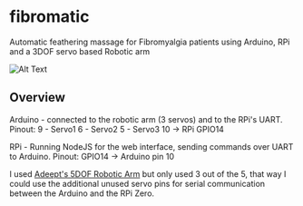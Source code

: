 # fibromatic
Automatic feathering massage for Fibromyalgia patients using Arduino, RPi and a 3DOF servo based Robotic arm 

![Alt Text](https://media0.giphy.com/media/61T89gKzCf5UDsnZFe/giphy.gif)

## Overview

Arduino - connected to the robotic arm (3 servos) and to the RPi's UART. 
Pinout:
9 - Servo1
6 - Servo2
5 - Servo3
10 -> RPi GPIO14

RPi - Running NodeJS for the web interface, sending commands over UART to Arduino. 
Pinout:
GPIO14 -> Arduino pin 10

I used [Adeept's 5DOF Robotic Arm](https://www.adeept.com/adeept-arduino-compatible-diy-5-dof-robotic-arm-kit-for-arduino-uno-r3-steam-robot-arm-kit-with-arduino-and-processing-code_p0118_s0031.html) but only used 3 out of the 5, that way I could use the additional unused servo pins for serial communication between the Arduino and the RPi Zero.







